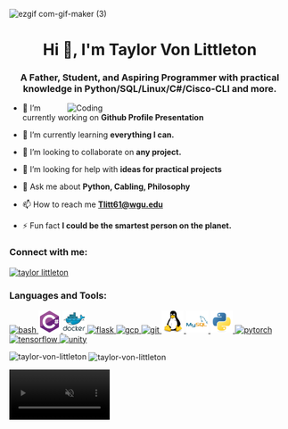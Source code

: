 ![ezgif com-gif-maker (3)](https://user-images.githubusercontent.com/106122834/181389952-b37d23b7-cfe8-4ceb-866c-c3dcb90a2e09.gif)
<h1 align="center">Hi 👋, I'm Taylor Von Littleton</h1>
<h3 align="center">A Father, Student, and Aspiring Programmer with practical knowledge in Python/SQL/Linux/C#/Cisco-CLI and more. </h3>

<img align="right" alt="Coding" Width="400" src="https://user-images.githubusercontent.com/106122834/181384342-4d6e4a10-b307-4f21-94cb-521222b97dc7.gif">

- 🔭 I’m currently working on **Github Profile Presentation**

- 🌱 I’m currently learning **everything I can.**

- 👯 I’m looking to collaborate on **any project.**

- 🤝 I’m looking for help with **ideas for practical projects**

- 💬 Ask me about **Python, Cabling, Philosophy**

- 📫 How to reach me **Tlitt61@wgu.edu**

- ⚡ Fun fact **I could be the smartest person on the planet.**

<h3 align="left">Connect with me:</h3>
<p align="left">
<a href="https://linkedin.com/in/taylor littleton" target="blank"><img align="center" src="https://raw.githubusercontent.com/rahuldkjain/github-profile-readme-generator/master/src/images/icons/Social/linked-in-alt.svg" alt="taylor littleton" height="30" width="40" /></a>
</p>

<h3 align="left">Languages and Tools:</h3>
<p align="left"> <a href="https://www.gnu.org/software/bash/" target="_blank" rel="noreferrer"> <img src="https://www.vectorlogo.zone/logos/gnu_bash/gnu_bash-icon.svg" alt="bash" width="40" height="40"/> </a> <a href="https://www.w3schools.com/cs/" target="_blank" rel="noreferrer"> <img src="https://raw.githubusercontent.com/devicons/devicon/master/icons/csharp/csharp-original.svg" alt="csharp" width="40" height="40"/> </a> <a href="https://www.docker.com/" target="_blank" rel="noreferrer"> <img src="https://raw.githubusercontent.com/devicons/devicon/master/icons/docker/docker-original-wordmark.svg" alt="docker" width="40" height="40"/> </a> <a href="https://flask.palletsprojects.com/" target="_blank" rel="noreferrer"> <img src="https://www.vectorlogo.zone/logos/pocoo_flask/pocoo_flask-icon.svg" alt="flask" width="40" height="40"/> </a> <a href="https://cloud.google.com" target="_blank" rel="noreferrer"> <img src="https://www.vectorlogo.zone/logos/google_cloud/google_cloud-icon.svg" alt="gcp" width="40" height="40"/> </a> <a href="https://git-scm.com/" target="_blank" rel="noreferrer"> <img src="https://www.vectorlogo.zone/logos/git-scm/git-scm-icon.svg" alt="git" width="40" height="40"/> </a> <a href="https://www.linux.org/" target="_blank" rel="noreferrer"> <img src="https://raw.githubusercontent.com/devicons/devicon/master/icons/linux/linux-original.svg" alt="linux" width="40" height="40"/> </a> <a href="https://www.mysql.com/" target="_blank" rel="noreferrer"> <img src="https://raw.githubusercontent.com/devicons/devicon/master/icons/mysql/mysql-original-wordmark.svg" alt="mysql" width="40" height="40"/> </a> <a href="https://www.python.org" target="_blank" rel="noreferrer"> <img src="https://raw.githubusercontent.com/devicons/devicon/master/icons/python/python-original.svg" alt="python" width="40" height="40"/> </a> <a href="https://pytorch.org/" target="_blank" rel="noreferrer"> <img src="https://www.vectorlogo.zone/logos/pytorch/pytorch-icon.svg" alt="pytorch" width="40" height="40"/> </a> <a href="https://www.tensorflow.org" target="_blank" rel="noreferrer"> <img src="https://www.vectorlogo.zone/logos/tensorflow/tensorflow-icon.svg" alt="tensorflow" width="40" height="40"/> </a> <a href="https://unity.com/" target="_blank" rel="noreferrer"> <img src="https://www.vectorlogo.zone/logos/unity3d/unity3d-icon.svg" alt="unity" width="40" height="40"/> </a> </p>

<p><img align="left" src="https://github-readme-stats.vercel.app/api/top-langs?username=taylor-von-littleton&show_icons=true&locale=en&layout=compact" alt="taylor-von-littleton" /></p>

<p>&nbsp;<img align="center" src="https://github-readme-stats.vercel.app/api?username=taylor-von-littleton&show_icons=true&locale=en" alt="taylor-von-littleton" /></p>


<video auto-play="true" muted="true" src="https://user-images.githubusercontent.com/106122834/181393605-5fad6d20-c977-4fe8-b4f5-52e525cc207e.mp4" width=180/>

